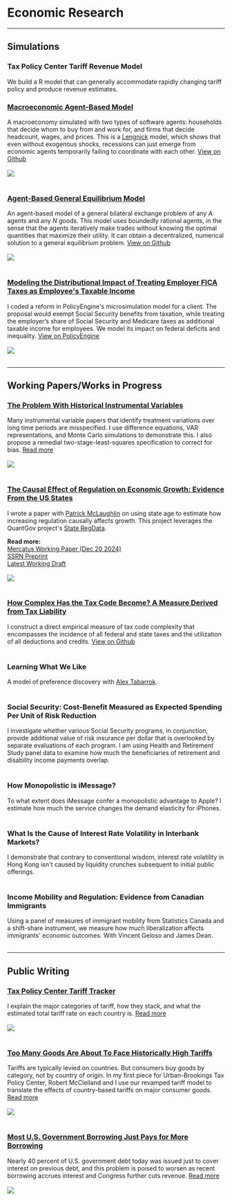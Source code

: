 # Economic Research

---

## Simulations

### Tax Policy Center Tariff Revenue Model
We build a R model that can generally accommodate rapidly changing tariff policy and produce revenue estimates.

### [Macroeconomic Agent-Based Model](https://github.com/johnthwong/mabm)
A macroeconomy simulated with two types of software agents: households that decide whom to buy from and work for, and firms that decide headcount, wages, and prices. This is a [Lengnick](https://doi.org/10.1016/j.jebo.2012.12.021) model, which shows that even without exogenous shocks, recessions can just emerge from economic agents temporarily failing to coordinate with each other. [View on Github](https://github.com/johnthwong/mabm)
<br>
<br>
<img src="images/mabm_employment.png"/>
<br>
<br>

### [Agent-Based General Equilibrium Model](https://github.com/johnthwong/bi-exchange)
An agent-based model of a general bilateral exchange problem of any *A* agents and any *N* goods. This model uses boundedly rational agents, in the sense that the agents iteratively make trades without knowing the optimal quantities that maximize their utility. It can obtain a decentralized, numerical solution to a general equilibrium problem. [View on Github](https://github.com/johnthwong/bi-exchange)
<br>
<br>
<img src="images/edgeworth_plus.png"/>
<br>
<br>

### [Modeling the Distributional Impact of Treating Employer FICA Taxes as Employee's Taxable Income](https://policyengine.org/us/policy?focus=policyOutput.winnersAndLosers.incomeDecile&reform=79249&region=us&timePeriod=2025&baseline=2&dataset=enhanced_cps)
I coded a reform in PolicyEngine's microsimulation model for a client. The proposal would exempt Social Security benefits from taxation, while treating the employer’s share of Social Security and Medicare taxes as additional taxable income for employees. We model its impact on federal deficits and inequality. [View on PolicyEngine](https://policyengine.org/us/policy?focus=policyOutput.winnersAndLosers.incomeDecile&reform=79249&region=us&timePeriod=2025&baseline=2&dataset=enhanced_cps)
<br>
<br>
<img src="images/tax_payroll_distributional_impact_no_heading.png"/>
<br>
<br>

---

## Working Papers/Works in Progress

### [The Problem With Historical Instrumental Variables](https://github.com/johnthwong/mendelian/blob/main/note.pdf)
Many instrumental variable papers that identify treatment variations over long time periods are misspecified. I use difference equations, VAR representations, and Monte Carlo simulations to demonstrate this. I also propose a remedial two-stage-least-squares specification to correct for bias. [Read more](https://github.com/johnthwong/mendelian/blob/main/note.pdf)
<br>
<br>
<img src="images/mendelian_mc.png"/>
<br>
<br>

### [The Causal Effect of Regulation on Economic Growth: Evidence From the US States](https://github.com/johnthwong/reg-growth/blob/3a239c586cdf3bfa44faa8478f17fcceec967a04/write-up.pdf)
I wrote a paper with [Patrick McLaughlin](https://patrickamclaughlin.com) on using state age to estimate how increasing regulation causally affects growth. This project leverages the QuantGov project's [State RegData](https://www.quantgov.org).

**Read more:**
<br>
[Mercatus Working Paper (Dec 20 2024)](https://www.mercatus.org/research/working-papers/causal-effect-regulations-economic-growth-evidence-us-states)
<br>
[SSRN Preprint](https://dx.doi.org/10.2139/ssrn.5191651)
<br>
[Latest Working Draft](https://github.com/johnthwong/reg-growth/blob/3a239c586cdf3bfa44faa8478f17fcceec967a04/write-up.pdf)
<br>
<br>
<img src="images/Rplot_olson_reg_age.png"/>
<br>
<br>

### [How Complex Has the Tax Code Become? A Measure Derived from Tax Liability](https://github.com/PolicyEngine/policy-complexity)
I construct a direct empirical measure of tax code complexity that encompasses the incidence of all federal and state taxes and the utilization of all deductions and credits. [View on Github](https://github.com/PolicyEngine/policy-complexity)
<br>
<br>

### Learning What We Like
A model of preference discovery with [Alex Tabarrok](https://alextabarrok.com).
<br>
<br>

### Social Security: Cost-Benefit Measured as Expected Spending Per Unit of Risk Reduction
I investigate whether various Social Security programs, in conjunction, provide additional value of risk insurance per dollar that is overlooked by separate evaluations of each program. I am using Health and Retirement Study panel data to examine how much the beneficiaries of retirement and disability income payments overlap.
<br>
<br>

### How Monopolistic is iMessage?
To what extent does iMessage confer a monopolistic advantage to Apple? I estimate how much the service changes the demand elasticity for iPhones.
<br>
<br>

### What Is the Cause of Interest Rate Volatility in Interbank Markets?
I demonstrate that contrary to conventional wisdom, interest rate volatility in Hong Kong isn't caused by liquidity crunches subsequent to initial public offerings.
<br>
<br>

### Income Mobility and Regulation: Evidence from Canadian Immigrants
Using a panel of measures of immigrant mobility from Statistics Canada and a shift-share instrument, we measure how much liberalization affects immigrants' economic outcomes. With Vincent Geloso and James Dean.
<br>
<br>

---

## Public Writing

### [Tax Policy Center Tariff Tracker](https://taxpolicycenter.org/features/tracking-trump-tariffs)
I explain the major categories of tariff, how they stack, and what the estimated total tariff rate on each country is. [Read more](https://taxpolicycenter.org/features/tracking-trump-tariffs)
<br>
<br>
<img src="images/-sup-style-color-f0573e-sub-figure-1-sub-sup-br-estimated-total-tariff-rate-by-country-after-pause-expiration.png"/>
<br>
<br>

### [Too Many Goods Are About To Face Historically High Tariffs](https://taxpolicycenter.org/taxvox/too-many-goods-are-about-face-historically-high-tariffs)
Tariffs are typically levied on countries. But consumers buy goods by category, not by country of origin. In my first piece for Urban-Brookings Tax Policy Center, Robert McClelland and I use our revamped tariff model to translate the effects of country-based tariffs on major consumer goods. [Read more](https://taxpolicycenter.org/taxvox/too-many-goods-are-about-face-historically-high-tariffs)
<br>
<br>
<img src="images/figure 1 tariffs consumer goods.png"/>
<br>
<br>

### [Most U.S. Government Borrowing Just Pays for More Borrowing](https://www.progressivepolicy.org/most-u-s-government-borrowing-just-pays-for-more-borrowing/)
Nearly 40 percent of U.S. government debt today was issued just to cover interest on previous debt, and this problem is poised to worsen as recent borrowing accrues interest and Congress further cuts revenue. [Read more](https://www.progressivepolicy.org/most-u-s-government-borrowing-just-pays-for-more-borrowing/)
<br>
<br>
<img src="images/debt_interest_share.png"/>
<br>
<br>

